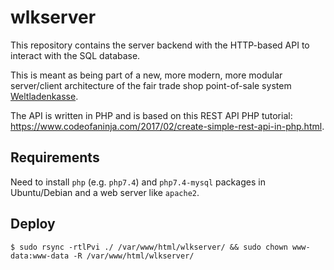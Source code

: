 # wlkserver

This repository contains the server backend with the HTTP-based API to interact with the SQL database.

This is meant as being part of a new, more modern, more modular server/client architecture of the fair trade shop point-of-sale system [Weltladenkasse](https://github.com/sgrubsmyon/Weltladenkasse).

The API is written in PHP and is based on this REST API PHP tutorial:
https://www.codeofaninja.com/2017/02/create-simple-rest-api-in-php.html.

## Requirements

Need to install `php` (e.g. `php7.4`) and `php7.4-mysql` packages in Ubuntu/Debian and a web server like `apache2`.

## Deploy

```
$ sudo rsync -rtlPvi ./ /var/www/html/wlkserver/ && sudo chown www-data:www-data -R /var/www/html/wlkserver/
```